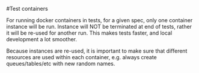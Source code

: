 #Test containers

For running docker containers in tests, for a given spec, only one container instance
 will be run. Instance will NOT be terminated at end of tests, rather it will be re-used
 for another run. This makes tests faster, and local development a lot smoother.

 Because instances are re-used, it is important to make sure that different resources
 are used within each container, e.g. always create queues/tables/etc with new random names.